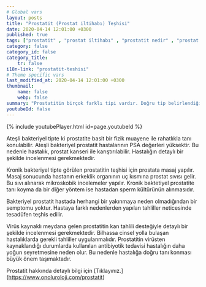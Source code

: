 ```yaml
---
# Global vars
layout: posts
title: "Prostatit (Prostat iltihabı) Teşhisi"
date: 2020-04-14 12:01:00 +0300
published: true
tags: ["prostatit" , "prostat iltihabı" , "prostatit nedir" , "prostat iltihabı nedir" , "prostatit nedeni" , "prostatit sebebi" , "prostatit tipi" , "prostatitle karışan hastalıklar" , "prostatit teşhisi" , "prostatit tedavisi" , "prostatit antibiyotik" , "ateşli bakteriyel prostatit" , "kronik bakteriyel prostatit" , "ateşsiz prostatit" , "prostat nezlesi" , "prostatit çözüm" , "kronik prostatit" , "tekrarlayan prostatit" , "geçmeyen prostatit" , "prostatit ilaç"]
category: false
category_id: false
category_title:
    tr: false
i18n-link: "prostatit-teshisi"
# Theme specific vars
last_modified_at: 2020-04-14 12:01:00 +0300
thumbnail:
    name: false
    webp: false
summary: "Prostatitin birçok farklı tipi vardır. Doğru tip belirlendiğinde tedavi daha kolaydır. Hastaların büyük çoğunluğunda yanlış antibiyotik tedavisi hastalığı kronikleştirmektedir. Hastalığın tedavisini güçleştirir. Doğru tedavi için tecrübeli bir hekimin tedavi planlamasını yapması gereklidir."
youtubeId: false
---
```

{% include youtubePlayer.html id=page.youtubeId %}




Ateşli bakteriyel tipte ki prostatite basit bir fizik muayene ile rahatlıkla tanı konulabilir. Ateşli bakteriyel prostatit hastalarının PSA değerleri yüksektir. Bu nedenle hastalık, prostat kanseri ile karıştırılabilir. Hastalığın detaylı bir şekilde incelenmesi gerekmektedir.

Kronik bakteriyel tipte görülen prostatitin teşhisi için prostata masaj yapılır. Masaj sonucunda hastanın erkeklik organının uç kısmına prostat sıvısı gelir. Bu sıvı alınarak mikroskobik incelemeler yapılır. Kronik baktetiyel prostatite tanı koyma da bir diğer yöntem ise hastadan sperm kültürünün alınmasıdır.

Bakteriyel prostatit hastada herhangi bir yakınmaya neden olmadığından bir semptomu yoktur. Hastaya farklı nedenlerden yapılan tahliller neticesinde tesadüfen teşhis edilir.

Virüs kaynaklı meydana gelen prostatitin kan tahlili desteğiyle detaylı bir şekilde incelenmesi gerekmektedir. Bilhassa cinsel yolla bulaşan hastalıklarda gerekli tahliller uygulanmalıdır. Prostatitin virüsten kaynaklandığı durumlarda kullanılan antibiyotik tedavisi hastalığın daha yoğun seyretmesine neden olur. Bu nedenle hastalığa doğru tanı konması büyük önem taşımaktadır.


Prostatit hakkında detaylı bilgi için [Tıklayınız.] (https://www.onoluroloji.com/prostatit)

